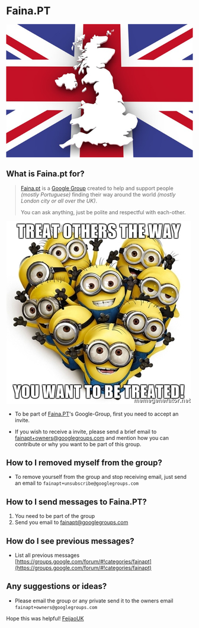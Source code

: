 # Faina.PT

![map-1019895_640.jpg](map-1019895_640.jpg)

## What is Faina.pt for?
> [Faina.pt](http://faina.pt) is a [Google Group](https://groups.google.com/) created to help and support people *(mostly Portuguese)*
> finding their way around the world *(mostly London city or all over the UK)*.
> 
> You can ask anything, just be polite and respectful with each-other.

![treat-others-the-way-you-want-to-be-treated.jpg](treat-others-the-way-you-want-to-be-treated.jpg)

* To be part of [Faina.PT](http://faina.pt)'s Google-Group, first you need to accept an invite.

* If you wish to receive a invite, please send a brief email to fainapt+owners@googlegroups.com and mention how you can contribute or why you want to be part of this group.


## How to I removed myself from the group?
* To remove yourself from the group and stop receiving email, just send an email to ```fainapt+unsubscribe@googlegroups.com```


## How to I send messages to Faina.PT?
1. You need to be part of the group
2. Send you email to [fainapt@googlegroups.com](fainapt@googlegroups.com)


## How do I see previous messages?
* List all previous messages [https://groups.google.com/forum/#!categories/fainapt](https://groups.google.com/forum/#!categories/fainapt)


## Any suggestions or ideas?
* Please email the group or any private send it to the owners email ```fainapt+owners@googlegroups.com``` 




Hope this was helpful!
[FeijaoUK](https://feijaouk.com)
